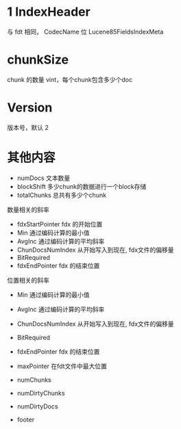 # 1 IndexHeader

与 fdt 相同， CodecName 位 Lucene85FieldsIndexMeta


# chunkSize

chunk 的数量 vint，每个chunk包含多少个doc


# Version
 版本号，默认 2

# 其他内容

- numDocs 文本数量
- blockShift 多少chunk的数据进行一个block存储
- totalChunks 总共有多少个chunk


数量相关的斜率

- fdxStartPointer  fdx 的开始位置
- Min  通过编码计算的最小值
- AvgInc 通过编码计算的平均斜率
- ChunDocsNumIndex 从开始写入到现在, fdx文件的偏移量
- BitRequired
- fdxEndPointer fdx 的结束位置


位置相关的斜率

- Min  通过编码计算的最小值
- AvgInc 通过编码计算的平均斜率
- ChunDocsNumIndex 从开始写入到现在, fdx文件的偏移量
- BitRequired

- fdxEndPointer fdx 的结束位置
- maxPointer 在fdt文件中最大位置



- numChunks
- numDirtyChunks
- numDirtyDocs
- footer

